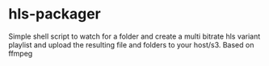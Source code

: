 # hls-packager
Simple shell script to watch for a folder and create a multi bitrate hls variant playlist and upload the resulting file and folders to your host/s3. Based on ffmpeg
